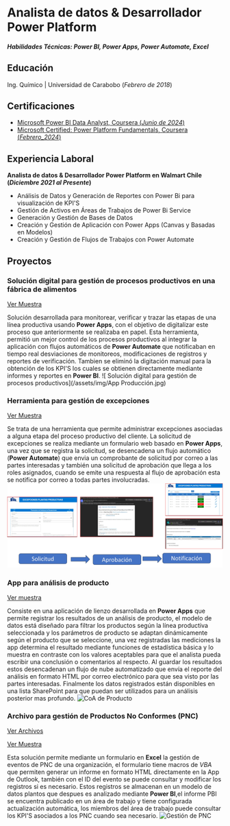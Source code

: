 # Analista de datos & Desarrollador Power Platform

##### Habilidades Técnicas: Power BI, Power Apps, Power Automate, Excel

## Educación
Ing. Químico | Universidad de Carabobo (_Febrero de 2018_)

## Certificaciones
- [Microsoft Power BI Data Analyst, Coursera (_Junio de 2024_)](https://coursera.org/verify/professional-cert/Z6MNMYPZKJMQ)
- [Microsoft Certified: Power Platform Fundamentals,  Coursera (_Febrero_2024_)](https://coursera.org/verify/DBJ64MPY2J5T)

## Experiencia Laboral
**Analista de datos & Desarrollador Power Platform en Walmart Chile (_Diciembre 2021 al Presente_)**
- Análisis de Datos y Generación de Reportes con Power Bi para visualización de KPI'S
- Gestión de Activos en Áreas de Trabajos de Power Bi Service
- Generación y Gestión de Bases de Datos
- Creación y Gestión de Aplicación con Power Apps (Canvas y Basadas en Modelos)
- Creación y Gestión de Flujos de Trabajos con Power Automate

## Proyectos
### Solución digital para gestión de procesos productivos en una fábrica de alimentos
[Ver Muestra](https://youtu.be/hXp16OyOjEc)

Solución desarrollada para monitorear, verificar y trazar  las etapas de una línea productiva usando **Power Apps**, con el objetivo de digitalizar este proceso que anteriormente se realizaba en papel. Esta herramienta, permitió un mejor control de los procesos productivos al integrar la aplicación con flujos automáticos de **Power Automate** que notificaban en tiempo real desviaciones de monitoreos, modificaciones de registros y reportes de verificación. Tambien se eliminó la digitación manual para la obtención de los KPI'S los cuales se obtienen directamente mediante informes y reportes en **Power BI**.
![ Solución digital para gestión de procesos productivos](/assets/img/App Producción.jpg)

### Herramienta para gestión de excepciones
[Ver Muestra](https://youtu.be/-wixUv334Uw)

Se trata de una herramienta que permite administrar excepciones asociadas a alguna etapa del proceso productivo del cliente. La solicitud de excepciones se realiza mediante un formulario web basado en **Power Apps**, una vez que se registra la solicitud, se desencadena un flujo automático (**Power Automate**)  que envia un comprobante de solicitud por correo a las partes interesadas y también una solicitud de aprobación que llega a los roles asignados, cuando se emite una respuesta al flujo de aprobación esta se notifica por correo a todas partes involucradas.
![Gestion de excepciones](assets/img/Excepciones.jpg)

### App para análisis de producto
[Ver muestra](https://youtu.be/2FYGTEuBKx0)

Consiste en una aplicación de lienzo desarrollada en **Power Apps** que permite registrar los resultados de un análisis de producto, el modelo de datos está diseñado para filtrar los productos según la línea productiva seleccionada y los parámetros de producto se adaptan dinámicamente según el producto que se seleccione, una vez registradas las mediciones la app determina el resultado mediante funciones de estadística básica y lo muestra en contraste con los valores aceptables para que el analista pueda escribir una conclusión o comentarios al respecto. Al guardar los resultados estos desencadenan un flujo de nube automatizado que envía el reporte del análisis en formato HTML por correo electrónico para que sea visto por las partes interesadas. Finalmente los datos registrados están disponibles en una lista SharePoint para que puedan ser utilizados para un análisis posterior mas profundo.
![CoA de Producto](/assets/img/AppAnálisisProducto.jpg)

### Archivo para gestión de Productos No Conformes (PNC)
[Ver Archivos](https://github.com/ingedsonorozco/Portafolio/tree/42105f63756e931460c11c83730b54f9ea849b94/assets/Documentos/GestionPNC)

[Ver Muestra](https://youtu.be/yngkBsDN5Gg)

Esta solución permite mediante un formulario en **Excel**  la gestión de eventos de PNC de una organización, el formulario tiene macros de *VBA* que permiten generar un informe en formato HTML directamente en la App de Outlook, también con el ID del evento se puede consultar y modificar los registros si es necesario. Estos registros se almacenan en un modelo de datos plantos que despues es analizado mediante **Power BI**,el informe PBI se encuentra publicado en un área de trabajo y tiene configurada actualización automática, los miembros del área de trabajo puede consultar los KPI'S asociados a los PNC cuando sea necesario.
![Gestión de PNC](/assets/img/Gestión_PNC.png)


